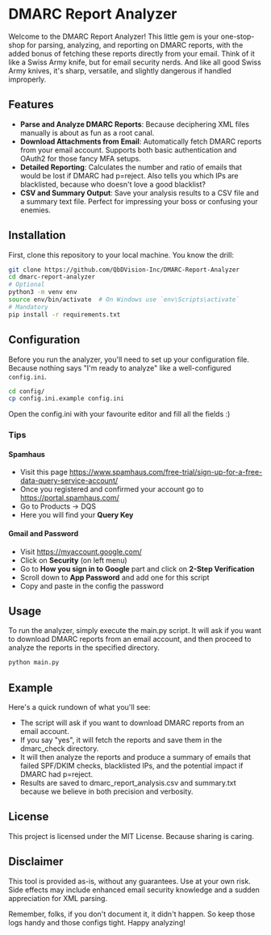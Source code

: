 # DMARC Report Analyzer

Welcome to the DMARC Report Analyzer! 
This little gem is your one-stop-shop for parsing, analyzing, and reporting on DMARC reports, with the added bonus of 
fetching these reports directly from your email. 
Think of it like a Swiss Army knife, but for email security nerds. 
And like all good Swiss Army knives, it's sharp, versatile, and slightly dangerous if handled improperly.

## Features

- **Parse and Analyze DMARC Reports**: Because deciphering XML files manually is about as fun as a root canal.
- **Download Attachments from Email**: Automatically fetch DMARC reports from your email account. Supports both basic authentication and OAuth2 for those fancy MFA setups.
- **Detailed Reporting**: Calculates the number and ratio of emails that would be lost if DMARC had p=reject. Also tells you which IPs are blacklisted, because who doesn't love a good blacklist?
- **CSV and Summary Output**: Save your analysis results to a CSV file and a summary text file. Perfect for impressing your boss or confusing your enemies.

## Installation

First, clone this repository to your local machine. You know the drill:

```bash
git clone https://github.com/QbDVision-Inc/DMARC-Report-Analyzer
cd dmarc-report-analyzer
# Optional 
python3 -m venv env
source env/bin/activate  # On Windows use `env\Scripts\activate`
# Mandatory
pip install -r requirements.txt
```

## Configuration
Before you run the analyzer, you'll need to set up your configuration file. 
Because nothing says "I'm ready to analyze" like a well-configured `config.ini`.

```bash
cd config/
cp config.ini.example config.ini
```

Open the config.ini with your favourite editor and fill all the fields :)

### Tips
#### Spamhaus
- Visit this page https://www.spamhaus.com/free-trial/sign-up-for-a-free-data-query-service-account/
- Once you registered and confirmed your account go to https://portal.spamhaus.com/
- Go to Products -> DQS
- Here you will find your **Query Key**
#### Gmail and Password
- Visit https://myaccount.google.com/
- Click on **Security** (on left menu)
- Go to **How you sign in to Google** part and click on **2-Step Verification**
- Scroll down to **App Password** and add one for this script 
- Copy and paste in the config the password

## Usage
To run the analyzer, simply execute the main.py script. It will ask if you want to download DMARC reports from an email account, and then proceed to analyze the reports in the specified directory.

```bash
python main.py
```

## Example
Here's a quick rundown of what you'll see:

- The script will ask if you want to download DMARC reports from an email account.
- If you say "yes", it will fetch the reports and save them in the dmarc_check directory.
- It will then analyze the reports and produce a summary of emails that failed SPF/DKIM checks, blacklisted IPs, and the potential impact if DMARC had p=reject.
- Results are saved to dmarc_report_analysis.csv and summary.txt because we believe in both precision and verbosity.

## License
This project is licensed under the MIT License. Because sharing is caring.

## Disclaimer
This tool is provided as-is, without any guarantees. Use at your own risk. Side effects may include enhanced email security knowledge and a sudden appreciation for XML parsing.

Remember, folks, if you don't document it, it didn't happen. So keep those logs handy and those configs tight. Happy analyzing!